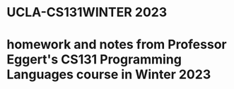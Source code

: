 # UCLA-CS131WINTER 2023
# homework and notes from Professor Eggert's CS131 Programming Languages course in Winter 2023
